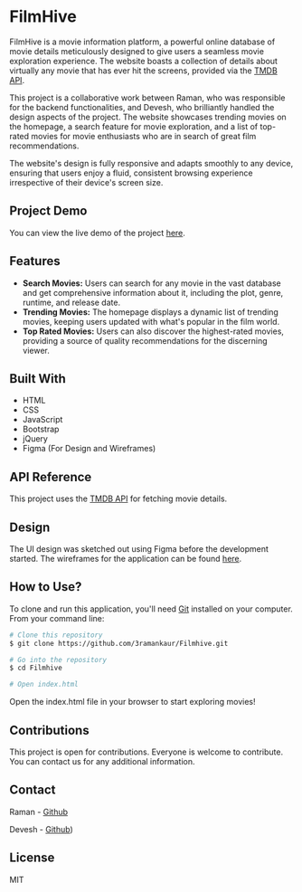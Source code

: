 # FilmHive

FilmHive is a movie information platform, a powerful online database of movie details meticulously designed to give users a seamless movie exploration experience. The website boasts a collection of details about virtually any movie that has ever hit the screens, provided via the [TMDB API](https://developer.themoviedb.org/docs).

This project is a collaborative work between Raman, who was responsible for the backend functionalities, and Devesh, who brilliantly handled the design aspects of the project. The website showcases trending movies on the homepage, a search feature for movie exploration, and a list of top-rated movies for movie enthusiasts who are in search of great film recommendations.

The website's design is fully responsive and adapts smoothly to any device, ensuring that users enjoy a fluid, consistent browsing experience irrespective of their device's screen size.

## Project Demo
You can view the live demo of the project [here](https://3ramankaur.github.io/Filmhive/).

## Features
- **Search Movies:** Users can search for any movie in the vast database and get comprehensive information about it, including the plot, genre, runtime, and release date.
- **Trending Movies:** The homepage displays a dynamic list of trending movies, keeping users updated with what's popular in the film world.
- **Top Rated Movies:** Users can also discover the highest-rated movies, providing a source of quality recommendations for the discerning viewer.

## Built With
- HTML
- CSS
- JavaScript
- Bootstrap
- jQuery
- Figma (For Design and Wireframes)

## API Reference
This project uses the [TMDB API](https://developer.themoviedb.org/docs) for fetching movie details.

## Design
The UI design was sketched out using Figma before the development started. The wireframes for the application can be found [here](https://github.com/3Ramankaur/Filmhive/tree/main/Wireframes).

## How to Use?
To clone and run this application, you'll need [Git](https://git-scm.com) installed on your computer. From your command line:

```bash
# Clone this repository
$ git clone https://github.com/3ramankaur/Filmhive.git

# Go into the repository
$ cd Filmhive

# Open index.html
```
Open the index.html file in your browser to start exploring movies!

## Contributions
This project is open for contributions. Everyone is welcome to contribute. You can contact us for any additional information.

## Contact
Raman - [Github](https://github.com/3ramankaur)

Devesh - [Github](https://github.com/khatterd))

## License
MIT
